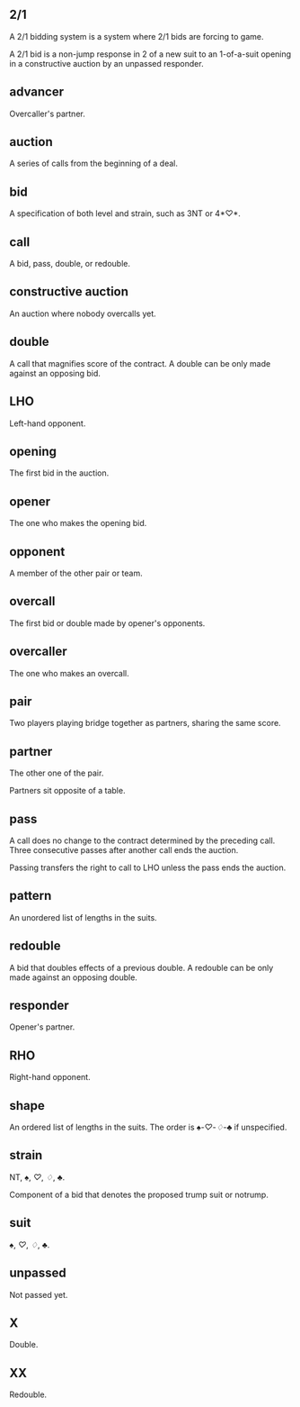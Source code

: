 2/1
---
A 2/1 bidding system is a system where 2/1 bids are forcing to game.

A 2/1 bid is a non-jump response in 2 of a new suit to an 1-of-a-suit opening
in a constructive auction by an unpassed responder.

advancer
--------
Overcaller's partner.

auction
-------
A series of calls from the beginning of a deal.

bid
---
A specification of both level and strain, such as 3NT or 4*♡*.

call
----
A bid, pass, double, or redouble.

constructive auction
--------------------
An auction where nobody overcalls yet.

double
------
A call that magnifies score of the contract.  A double can be only made against
an opposing bid.

LHO
---
Left-hand opponent.

opening
-------
The first bid in the auction.

opener
------
The one who makes the opening bid.

opponent
--------
A member of the other pair or team.

overcall
--------
The first bid or double made by opener's opponents.

overcaller
----------
The one who makes an overcall.

pair
----
Two players playing bridge together as partners, sharing the same score.

partner
-------
The other one of the pair.

Partners sit opposite of a table.

pass
----
A call does no change to the contract determined by the preceding call.  Three
consecutive passes after another call ends the auction.

Passing transfers the right to call to LHO unless the pass ends the auction.

pattern
-------
An unordered list of lengths in the suits.

redouble
--------
A bid that doubles effects of a previous double.  A redouble can be only made
against an opposing double.

responder
---------
Opener's partner.

RHO
---
Right-hand opponent.

shape
-----
An ordered list of lengths in the suits.  The order is ♠-*♡*-*♢*-♣ if
unspecified.

strain
------
NT, ♠, *♡*, *♢*, ♣.

Component of a bid that denotes the proposed trump suit or notrump.

suit
----
♠, *♡*, *♢*, ♣.

unpassed
--------
Not passed yet.

X
---
Double.

XX
---
Redouble.

<script>
(function(list)
{
	for (var k = list.length - 1; k >= 0; --k)
	{
		var element = list[k];

		switch (element.firstChild.nodeValue)
		{
			case "♥":
			case "♦":
				element.classList.add("redsuit");
		}
	}
})(document.getElementsByTagName("em"));
</script>
